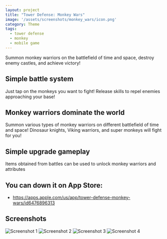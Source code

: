 ```yaml
---
layout: project
title: "Tower Defense: Monkey Wars"
image: '/assets/screenshots/monkey_wars/icon.png'
category: Theme
tags:
  - tower defense
  - monkey
  - mobile game
---
```

Summon monkey warriors on the battlefield of time and space, destroy enemy castles, and achieve victory!

## Simple battle system
Just tap on the monkeys you want to fight!
Release skills to repel enemies approaching your base!

## Monkey warriors dominate the world
Summon various types of monkey warriors on different battlefield of time and space!
Dinosaur knights, Viking warriors, and super monkeys will fight for you!

## Simple upgrade gameplay
Items obtained from battles can be used to unlock monkey warriors and attributes

## You can down it on App Store:
- <https://apps.apple.com/us/app/tower-defense-monkey-wars/id6476896313>

## Screenshots
<div class="screenshots">
  <img src="/assets/screenshots/monkey_wars/screen1.png" alt="Screenshot 1">
  <img src="/assets/screenshots/monkey_wars/screen2.png" alt="Screenshot 2">
  <img src="/assets/screenshots/monkey_wars/screen3.png" alt="Screenshot 3">
  <img src="/assets/screenshots/monkey_wars/screen4.png" alt="Screenshot 4">
</div>
